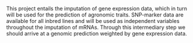 This project entails the imputation of gene expression data, which in turn will
be used for the prediction of agronomic traits.
SNP-marker data are available for all inbred lines and will be used as
independent variables throughout the imputation of mRNAs.
Through this intermediary step we should arrive at a genomic prediction
weighted by gene expression data.

